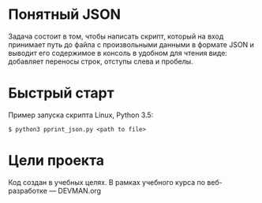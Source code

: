 # Понятный JSON

Задача состоит в том, чтобы написать скрипт, который на вход принимает путь до файла с произвольными данными в формате JSON и выводит его содержимое в консоль в удобном для чтения виде: добавляет переносы строк, отступы слева и пробелы.

# Быстрый старт


Пример запуска скрипта Linux, Python 3.5:

```
$ python3 pprint_json.py <path to file>
```

# Цели проекта

Код создан в учебных целях. В рамках учебного курса по веб-разработке ― DEVMAN.org
